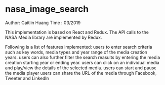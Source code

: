 # nasa_image_search
Author: Caitlin Huang
Time : 03/2019

This implementation is based on React and Redux.  The API calls to the NASA Media library are implemented by Redux.

Following is a list of features implemented: 
  users to enter search criteria such as key words, media types and year range of the media creation years.
  users can also further filter the search reasults by entering the media creation starting year or ending year.
  users can click on an individual media and play/view the details of the selected media. users can start and pause the media player
  users can share the URL of the media through Facebook, Tweeter and LinkedIn
